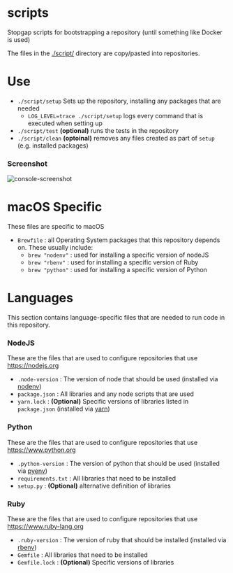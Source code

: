 # scripts

Stopgap scripts for bootstrapping a repository (until something like Docker is used)

The files in the [./script/](./script/) directory are copy/pasted into repositories.

# Use

- `./script/setup` Sets up the repository, installing any packages that are needed
    - `LOG_LEVEL=trace ./script/setup` logs every command that is executed when setting up
- `./script/test` **(optional)** runs the tests in the repository
- `./script/clean` **(optoinal)** removes any files created as part of `setup` (e.g. installed packages)


### Screenshot

![console-screenshot](https://user-images.githubusercontent.com/253202/38060741-fd45bf0e-32b9-11e8-98e4-b92e2a8c6f46.png)


# macOS Specific

These files are specific to macOS

- `Brewfile` : all Operating System packages that this repository depends on. These usually include:
    - `brew "nodenv"` : used for installing a specific version of nodeJS
    - `brew "rbenv"` : used for installing a specific version of Ruby
    - `brew "python"` : used for installing a specific version of Python


# Languages

This section contains language-specific files that are needed to run code in this repository.


### NodeJS

These are the files that are used to configure repositories that use https://nodejs.org

- `.node-version` : The version of node that should be used (installed via [nodenv](https://github.com/ekalinin/nodeenv))
- `package.json` : All libraries and any node scripts that are used
- `yarn.lock` : **(Optional)** Specific versions of libraries listed in `package.json` (installed via [yarn](https://yarnpkg.com))


### Python

These are the files that are used to configure repositories that use https://www.python.org

- `.python-version` : The version of python that should be used (installed via [pyenv](https://github.com/pyenv/pyenv))
- `requirements.txt` : All libraries that need to be installed
- `setup.py` : **(Optional)** alternative definition of libraries


### Ruby

These are the files that are used to configure repositories that use https://www.ruby-lang.org

- `.ruby-version` : The version of ruby that should be installed (installed via [rbenv](https://github.com/rbenv/rbenv))
- `Gemfile` : All libraries that need to be installed
- `Gemfile.lock` : **(Optional)** Specific versions of libraries
